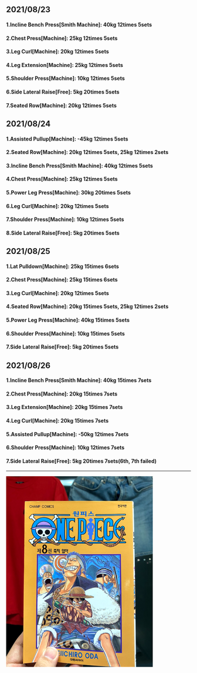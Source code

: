 ## 2021/08/23
#### 1.Incline Bench Press\[Smith Machine\]: 40kg 12times 5sets
#### 2.Chest Press\[Machine\]: 25kg 12times 5sets
#### 3.Leg Curl\[Machine\]: 20kg 12times 5sets
#### 4.Leg Extension\[Machine\]: 25kg 12times 5sets
#### 5.Shoulder Press\[Machine\]: 10kg 12times 5sets
#### 6.Side Lateral Raise\[Free\]: 5kg 20times 5sets
#### 7.Seated Row\[Machine\]: 20kg 12times 5sets

## 2021/08/24
#### 1.Assisted Pullup\[Machine\]: -45kg 12times 5sets
#### 2.Seated Row\[Machine\]: 20kg 12times 5sets, 25kg 12times 2sets
#### 3.Incline Bench Press\[Smith Machine\]: 40kg 12times 5sets
#### 4.Chest Press\[Machine\]: 25kg 12times 5sets
#### 5.Power Leg Press\[Machine\]: 30kg 20times 5sets
#### 6.Leg Curl\[Machine\]: 20kg 12times 5sets
#### 7.Shoulder Press\[Machine\]: 10kg 12times 5sets
#### 8.Side Lateral Raise\[Free\]: 5kg 20times 5sets


## 2021/08/25
#### 1.Lat Pulldown\[Machine\]: 25kg 15times 6sets
#### 2.Chest Press\[Machine\]: 25kg 15times 6sets
#### 3.Leg Curl\[Machine\]: 20kg 12times 5sets
#### 4.Seated Row\[Machine\]: 20kg 15times 5sets, 25kg 12times 2sets
#### 5.Power Leg Press\[Machine\]: 40kg 15times 5sets
#### 6.Shoulder Press\[Machine\]: 10kg 15times 5sets
#### 7.Side Lateral Raise\[Free\]: 5kg 20times 5sets


## 2021/08/26
#### 1.Incline Bench Press\[Smith Machine\]: 40kg 15times 7sets
#### 2.Chest Press\[Machine\]: 20kg 15times 7sets
#### 3.Leg Extension\[Machine\]: 20kg 15times 7sets
#### 4.Leg Curl\[Machine\]: 20kg 15times 7sets
#### 5.Assisted Pullup\[Machine\]: -50kg 12times 7sets
#### 6.Shoulder Press\[Machine\]: 10kg 12times 7sets
#### 7.Side Lateral Raise\[Free\]: 5kg 20times 7sets(6th, 7th failed)


---
<img src='./_resources/__008.png' width='400px' />

